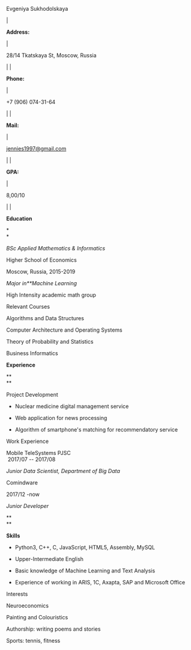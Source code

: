 Evgeniya  Sukhodolskaya

|

**Address:**

 |

28/14 Tkatskaya St, Moscow, Russia

 |
|

**Phone:**

 |

+7 (906) 074-31-64

 |
|

**Mail:**

 |

jennies1997@gmail.com

 |
|

**GPA:**

 |

8,00/10

 |  |

**Education**

*\
*

*BSc Applied Mathematics & Informatics*

Higher School of Economics

Moscow, Russia, 2015-2019

*Major in**Machine Learning*

High Intensity academic math group

Relevant Courses

Algorithms and Data Structures

Computer Architecture and Operating Systems

Theory of Probability and Statistics

Business Informatics

**Experience**

**\
**

Project Development

+ Nuclear medicine digital management service

+ Web application for news processing

+ Algorithm of smartphone's matching for recommendatory service

Work Experience

Mobile TeleSystems PJSC\
 2017/07 -- 2017/08

*Junior Data Scientist, Department of Big Data*

Comindware

2017/12 -now

*Junior Developer*

**\
**

**Skills**

+ Python3, C++, C, JavaScript, HTML5, Assembly, MySQL

+ Upper-Intermediate English

+ Basic knowledge of Machine Learning and Text Analysis

+ Experience of working in ARIS, 1C, Axapta, SAP and Microsoft Office

Interests

Neuroeconomics

Painting and Colouristics

Authorship: writing poems and stories

Sports: tennis, fitness
